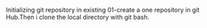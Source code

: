   Initializing git repository in existing
01-create a one repository in git Hub.Then i clone the local directory with git bash.
